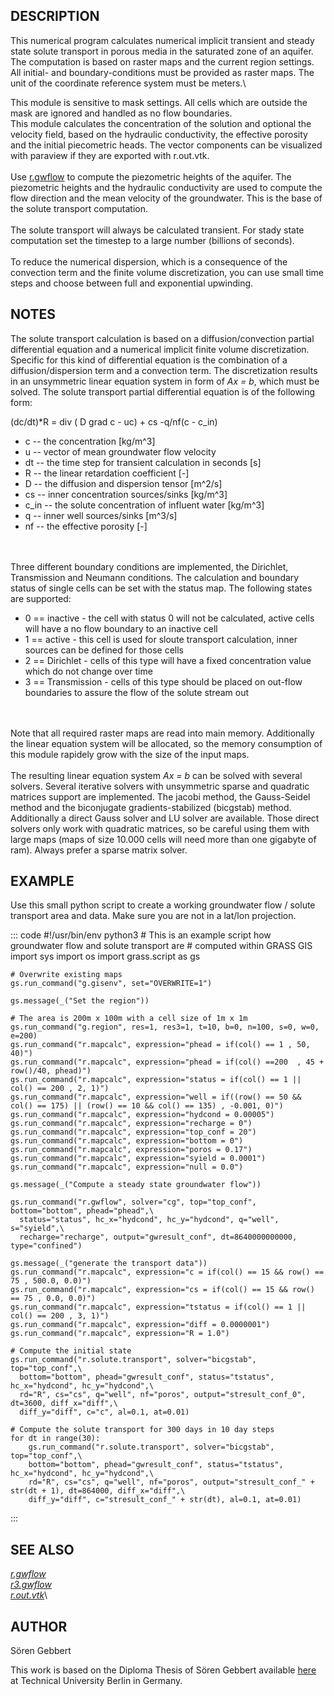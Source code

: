 ## DESCRIPTION

This numerical program calculates numerical implicit transient and
steady state solute transport in porous media in the saturated zone of
an aquifer. The computation is based on raster maps and the current
region settings. All initial- and boundary-conditions must be provided
as raster maps. The unit of the coordinate reference system must be
meters.\

This module is sensitive to mask settings. All cells which are outside
the mask are ignored and handled as no flow boundaries.\
This module calculates the concentration of the solution and optional
the velocity field, based on the hydraulic conductivity, the effective
porosity and the initial piecometric heads. The vector components can be
visualized with paraview if they are exported with r.out.vtk.\
\
Use [r.gwflow](r.gwflow.html) to compute the piezometric heights of the
aquifer. The piezometric heights and the hydraulic conductivity are used
to compute the flow direction and the mean velocity of the groundwater.
This is the base of the solute transport computation.\
\
The solute transport will always be calculated transient. For stady
state computation set the timestep to a large number (billions of
seconds).\
\
To reduce the numerical dispersion, which is a consequence of the
convection term and the finite volume discretization, you can use small
time steps and choose between full and exponential upwinding.

## NOTES

The solute transport calculation is based on a diffusion/convection
partial differential equation and a numerical implicit finite volume
discretization. Specific for this kind of differential equation is the
combination of a diffusion/dispersion term and a convection term. The
discretization results in an unsymmetric linear equation system in form
of *Ax = b*, which must be solved. The solute transport partial
differential equation is of the following form:

(dc/dt)\*R = div ( D grad c - uc) + cs -q/nf(c - c_in)

-   c \-- the concentration \[kg/m\^3\]
-   u \-- vector of mean groundwater flow velocity
-   dt \-- the time step for transient calculation in seconds \[s\]
-   R \-- the linear retardation coefficient \[-\]
-   D \-- the diffusion and dispersion tensor \[m\^2/s\]
-   cs \-- inner concentration sources/sinks \[kg/m\^3\]
-   c_in \-- the solute concentration of influent water \[kg/m\^3\]
-   q \-- inner well sources/sinks \[m\^3/s\]
-   nf \-- the effective porosity \[-\]

\
\
Three different boundary conditions are implemented, the Dirichlet,
Transmission and Neumann conditions. The calculation and boundary status
of single cells can be set with the status map. The following states are
supported:

-   0 == inactive - the cell with status 0 will not be calculated,
    active cells will have a no flow boundary to an inactive cell
-   1 == active - this cell is used for sloute transport calculation,
    inner sources can be defined for those cells
-   2 == Dirichlet - cells of this type will have a fixed concentration
    value which do not change over time
-   3 == Transmission - cells of this type should be placed on out-flow
    boundaries to assure the flow of the solute stream out

\
\
Note that all required raster maps are read into main memory.
Additionally the linear equation system will be allocated, so the memory
consumption of this module rapidely grow with the size of the input
maps.\
\
The resulting linear equation system *Ax = b* can be solved with several
solvers. Several iterative solvers with unsymmetric sparse and quadratic
matrices support are implemented. The jacobi method, the Gauss-Seidel
method and the biconjugate gradients-stabilized (bicgstab) method.
Additionally a direct Gauss solver and LU solver are available. Those
direct solvers only work with quadratic matrices, so be careful using
them with large maps (maps of size 10.000 cells will need more than one
gigabyte of ram). Always prefer a sparse matrix solver.

## EXAMPLE

Use this small python script to create a working groundwater flow /
solute transport area and data. Make sure you are not in a lat/lon
projection.

::: code
    #!/usr/bin/env python3
    # This is an example script how groundwater flow and solute transport are
    # computed within GRASS GIS
    import sys
    import os
    import grass.script as gs

    # Overwrite existing maps
    gs.run_command("g.gisenv", set="OVERWRITE=1")

    gs.message(_("Set the region"))

    # The area is 200m x 100m with a cell size of 1m x 1m
    gs.run_command("g.region", res=1, res3=1, t=10, b=0, n=100, s=0, w=0, e=200)
    gs.run_command("r.mapcalc", expression="phead = if(col() == 1 , 50, 40)")
    gs.run_command("r.mapcalc", expression="phead = if(col() ==200  , 45 + row()/40, phead)")
    gs.run_command("r.mapcalc", expression="status = if(col() == 1 || col() == 200 , 2, 1)")
    gs.run_command("r.mapcalc", expression="well = if((row() == 50 && col() == 175) || (row() == 10 && col() == 135) , -0.001, 0)")
    gs.run_command("r.mapcalc", expression="hydcond = 0.00005")
    gs.run_command("r.mapcalc", expression="recharge = 0")
    gs.run_command("r.mapcalc", expression="top_conf = 20")
    gs.run_command("r.mapcalc", expression="bottom = 0")
    gs.run_command("r.mapcalc", expression="poros = 0.17")
    gs.run_command("r.mapcalc", expression="syield = 0.0001")
    gs.run_command("r.mapcalc", expression="null = 0.0")

    gs.message(_("Compute a steady state groundwater flow"))

    gs.run_command("r.gwflow", solver="cg", top="top_conf", bottom="bottom", phead="phead",\
      status="status", hc_x="hydcond", hc_y="hydcond", q="well", s="syield",\
      recharge="recharge", output="gwresult_conf", dt=8640000000000, type="confined")

    gs.message(_("generate the transport data"))
    gs.run_command("r.mapcalc", expression="c = if(col() == 15 && row() == 75 , 500.0, 0.0)")
    gs.run_command("r.mapcalc", expression="cs = if(col() == 15 && row() == 75 , 0.0, 0.0)")
    gs.run_command("r.mapcalc", expression="tstatus = if(col() == 1 || col() == 200 , 3, 1)")
    gs.run_command("r.mapcalc", expression="diff = 0.0000001")
    gs.run_command("r.mapcalc", expression="R = 1.0")

    # Compute the initial state
    gs.run_command("r.solute.transport", solver="bicgstab", top="top_conf",\
      bottom="bottom", phead="gwresult_conf", status="tstatus", hc_x="hydcond", hc_y="hydcond",\
      rd="R", cs="cs", q="well", nf="poros", output="stresult_conf_0", dt=3600, diff_x="diff",\
      diff_y="diff", c="c", al=0.1, at=0.01)

    # Compute the solute transport for 300 days in 10 day steps
    for dt in range(30):
        gs.run_command("r.solute.transport", solver="bicgstab", top="top_conf",\
        bottom="bottom", phead="gwresult_conf", status="tstatus", hc_x="hydcond", hc_y="hydcond",\
        rd="R", cs="cs", q="well", nf="poros", output="stresult_conf_" + str(dt + 1), dt=864000, diff_x="diff",\
        diff_y="diff", c="stresult_conf_" + str(dt), al=0.1, at=0.01)
:::

## SEE ALSO

*[r.gwflow](r.gwflow.html)*\
*[r3.gwflow](r3.gwflow.html)*\
*[r.out.vtk](r.out.vtk.html)*\

## AUTHOR

Sören Gebbert

This work is based on the Diploma Thesis of Sören Gebbert available
[here](https://grass.osgeo.org/gdp/hydrology/gebbert2007_diplom_stroemung_grass_gis.pdf)
at Technical University Berlin in Germany.
